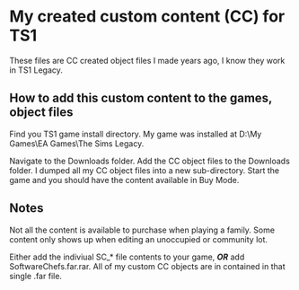 # My created custom content (CC) for TS1
These files are CC created object files I made years ago, I know they work in TS1 Legacy.

## How to add this custom content to the games, object files
Find you TS1 game install directory.  My game was installed at D:\My Games\EA Games\The Sims Legacy.

Navigate to the Downloads folder.  Add the CC object files to the Downloads folder.  I dumped all my CC object files into a new sub-directory.  Start the game and you should have the content available in Buy Mode.

## Notes
Not all the content is available to purchase when playing a family.  Some content only shows up when editing an unoccupied or community lot.

Either add the indiviual SC_\* file contents to your game, ***OR*** add SoftwareChefs.far.rar.  All of my custom CC objects are in contained in that single .far file.
